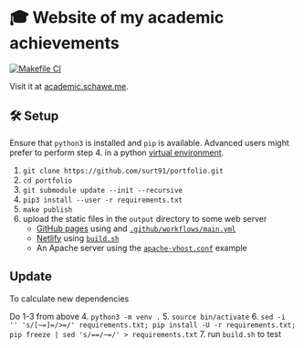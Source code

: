 # :mortar_board: Website of my academic achievements

[![Makefile CI](https://github.com/surt91/portfolio/actions/workflows/main.yml/badge.svg)](https://github.com/surt91/portfolio/actions/workflows/main.yml)

Visit it at [academic.schawe.me](https://academic.schawe.me).

## :hammer_and_wrench: Setup

Ensure that `python3` is installed and `pip` is available. Advanced users might prefer to perform
step 4. in a python [virtual environment](https://docs.python.org/3/tutorial/venv.html).

1. `git clone https://github.com/surt91/portfolio.git`
2. `cd portfolio`
3. `git submodule update --init --recursive`
4. `pip3 install --user -r requirements.txt`
5. `make publish`
6. upload the static files in the `output` directory to some web server
    * [GitHub pages](https://pages.github.com/) using and [`.github/workflows/main.yml`](main.yml)
    * [Netlify](https://www.netlify.com/) using [`build.sh`](build.sh)
    * An Apache server using the [`apache-vhost.conf`](apache-vhost.conf) example

## Update

To calculate new dependencies

Do 1-3 from above
4. `python3 -m venv .`
5. `source bin/activate`
6. `sed -i '' 's/[~=]=/>=/' requirements.txt; pip install -U -r requirements.txt; pip freeze | sed 's/==/~=/' > requirements.txt`
7. run `build.sh` to test 
